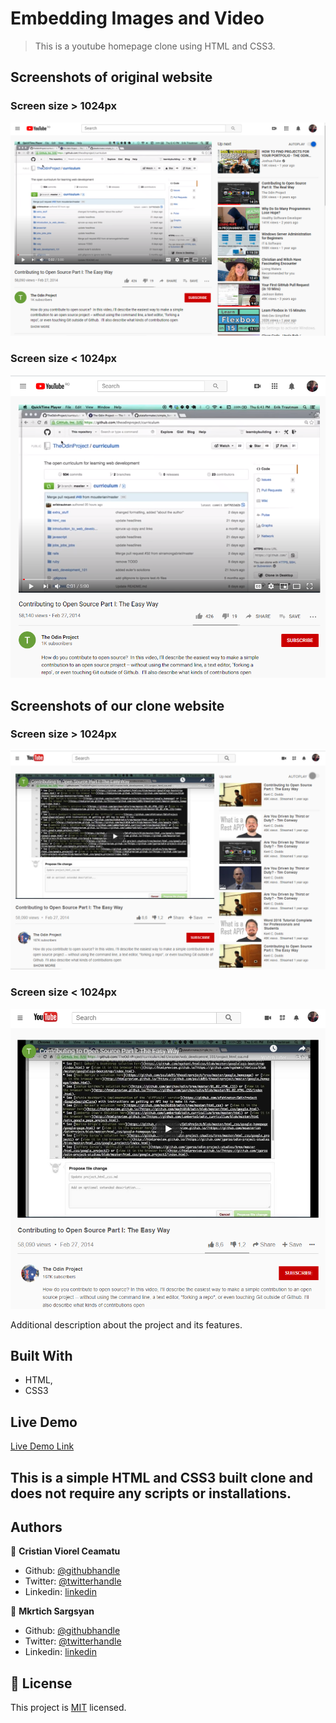 # Embedding Images and Video

> This is a youtube homepage clone using HTML and CSS3.

## Screenshots of original website
### Screen size > 1024px
![screenshot](./screenshot-before-1.png)

### Screen size < 1024px
![screenshot](./screenshot-before-2.png)

## Screenshots of our clone website
### Screen size > 1024px
![screenshot](./screenshot-after-1.png)

### Screen size < 1024px
![screenshot](./screenshot-after-2.png)

Additional description about the project and its features.

## Built With

- HTML,
- CSS3

## Live Demo

[Live Demo Link](https://cristianceamatu.github.io/microverse-Embedding-Images-and-Video)


## This is a simple HTML and CSS3 built clone and does not require any scripts or installations.

## Authors

👤 **Cristian Viorel Ceamatu**

- Github: [@githubhandle](https://github.com/cristianCeamatu)
- Twitter: [@twitterhandle](https://twitter.com/CeamatuV)
- Linkedin: [linkedin](https://www.linkedin.com/in/ceamatu-cristian-viorel-7a5469136/)

👤 **Mkrtich Sargsyan**

- Github: [@githubhandle](https://github.com/MkrtichSargsyan)
- Twitter: [@twitterhandle](https://twitter.com/MkrtichSargsyan)
- Linkedin: [linkedin](https://www.linkedin.com/in/mkrtich-sargsyan-921ab0152/)

## 📝 License

This project is [MIT](lic.url) licensed.
